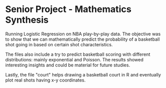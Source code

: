 # Senior Project - Mathematics Synthesis

Running Logistic Regression on NBA play-by-play data. The objective was to show that we can mathematically predict the probability of a basketball shot going in based on certain shot characteristics. 

The files also include a try to predict basketball scoring with different distributions: mainly exponential and Poisson. The results showed interesting insights and could be material for future studies. 

Lastly, the file "court" helps drawing a basketball court in R and eventually plot real shots having x-y coordinates. 
